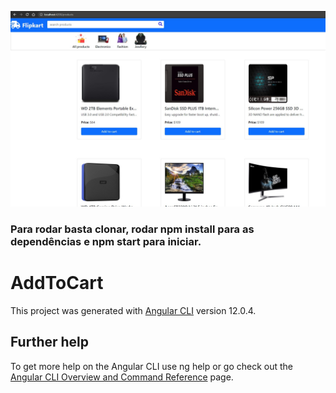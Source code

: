 ![Imagem do programa](https://github.com/Felipe-Noguez/only-assets/blob/main/desafio-dio-angular/dio-desafio.jpg?raw=true)

### Para rodar basta clonar, rodar npm install para as dependências e npm start para iniciar.

# AddToCart

This project was generated with [Angular CLI](https://github.com/angular/angular-cli) version 12.0.4.

## Further help

To get more help on the Angular CLI use ng help or go check out the [Angular CLI Overview and Command Reference](https://angular.io/cli) page.